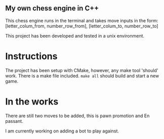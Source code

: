 ## My own chess engine in C++
This chess engine runs in the terminal and takes move inputs in the form:
[letter_colum_from, number_row_from], [letter_colum_to, number_row_to]

This project has been developed and tested in a unix environment.

# Instructions
The project has been setup with CMake, however, any make tool 'should' work.
There is a make file included.
`make all`
should build and start a new game.

# In the works
There are still two moves to be added, this is pawn promotion and En passant.

I am currently working on adding a bot to play against.
